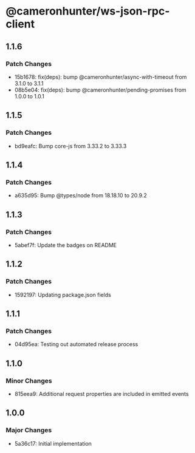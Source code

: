 # @cameronhunter/ws-json-rpc-client

## 1.1.6

### Patch Changes

-   15b1678: fix(deps): bump @cameronhunter/async-with-timeout from 3.1.0 to 3.1.1
-   08b5e04: fix(deps): bump @cameronhunter/pending-promises from 1.0.0 to 1.0.1

## 1.1.5

### Patch Changes

-   bd9eafc: Bump core-js from 3.33.2 to 3.33.3

## 1.1.4

### Patch Changes

-   a635d95: Bump @types/node from 18.18.10 to 20.9.2

## 1.1.3

### Patch Changes

-   5abef7f: Update the badges on README

## 1.1.2

### Patch Changes

-   1592197: Updating package.json fields

## 1.1.1

### Patch Changes

-   04d95ea: Testing out automated release process

## 1.1.0

### Minor Changes

-   815eea9: Additional request properties are included in emitted events

## 1.0.0

### Major Changes

-   5a36c17: Initial implementation
